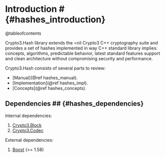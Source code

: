 # Introduction # {#hashes_introduction}

@tableofcontents

Crypto3.Hash library extends the =nil Crypto3 C++ cryptography suite and provides a set of hashes implemented in way C++
standard library implies: concepts, algorithms, predictable behavior, latest standard features support and clean
architecture without compromising security and performance.

Crypto3.Hash consists of several parts to review:

* [Manual](@ref hashes_manual).
* [Implementation](@ref hashes_impl).
* [Concepts](@ref hashes_concepts).

## Dependencies ## {#hashes_dependencies}

Internal dependencies:

1. [Crypto3.Block](https://github.com/nilfoundation/block.git)
2. [Crypto3.Codec](https://github.com/nilfoundation/codec.git)

External dependencies:

1. [Boost](https://boost.org) (>= 1.58)